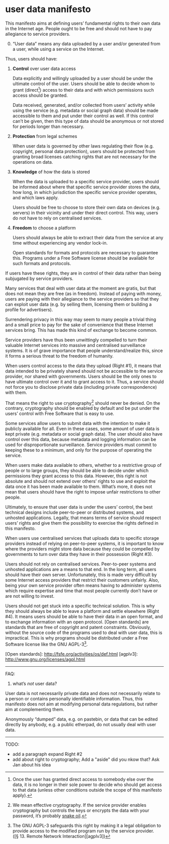 # user data manifesto

This manifesto aims at defining users’ fundamental rights to their own data in
the Internet age. People ought to be free and should not have to pay allegiance
to service providers. 

<ol start="0"><li>“User data” means any data uploaded by a user and/or
generated from a user, while using a service on the Internet. </li></ol>

Thus, users should have:

1. **Control** over user data access

    Data explicitly and willingly uploaded by a user should be under the
    ultimate control of the user. Users should be able to decide whom to grant
    (direct[^whydirect]) access to their data and with which permissions such
    access should be granted.

    Data received, generated, and/or collected from users’ activity while using
    the service (e.g. metadata or social graph data) should be made accessible
    to them and put under their control as well. If this control can’t be
    given, then this type of data should be anonymous or not stored for
    periods longer than necessary.

[PKI]: https://en.wikipedia.org/wiki/PKI

2. **Protection** from legal schemes

    When user data is governed by other laws regulating their flow (e.g.
    copyright, personal data protection), users should be protected from
    granting broad licenses catching rights that are not necessary for the
    operations on data.

3. **Knowledge** of how the data is stored

    When the data is uploaded to a specific service provider, users should be
    informed about where that specific service provider stores the data, how
    long, in which jurisdiction the specific service provider operates, and
    which laws apply.

    Users should be free to choose to store their own data on devices (e.g.
    servers) in their vicinity and under their direct control. This way, users
    do not have to rely on centralised services.

4. **Freedom** to choose a platform

    Users should always be able to extract their data from the service at any
    time without experiencing any vendor lock-in.

    Open standards for formats and protocols are necessary to guarantee this.
    Programs under a Free Software license should be available for such formats
    and protocols.




If users have these rights, they are in control of their data rather than being
subjugated by service providers. 

Many services that deal with user data at the moment are gratis, but that does
not mean they are free (as in freedom). Instead of paying with money, users are
paying with their allegiance to the service providers so that they can exploit
user data (e.g. by selling them, licensing them or building a profile for
advertisers). 

Surrendering privacy in this way may seem to many people a trivial thing and a
small price to pay for the sake of convenience that these Internet services
bring. This has made this kind of exchange to become common.

Service providers have thus been unwittingly compelled to turn their valuable
Internet services into massive and centralised surveillance systems. It is of
grave importance that people understand/realize this, since it forms a serious
threat to the freedom of humanity.

When users control access to the data they upload (Right #1), it means that
data intended to be privately shared should not be accessible to the service
provider, nor shared with governments.  Users should be the only ones to have
ultimate control over it and to grant access to it. Thus, a service should not
force you to disclose private data (including private correspondence) with
them. 

That means the right to use cryptography[^snake-oil] should never be denied. On
the contrary, cryptography should be enabled by default and be put under the
users’ control with Free Software that is easy to use.  

[^snake-oil]: We mean effective cryptography. If the service provider enables
  cryptography but controls the keys or encrypts the data with your password,
  it’s probably [snake oil][Snake Oil].

[Snake Oil]: https://en.wikipedia.org/wiki/Snake_oil_%28cryptography%29

Some services allow users to submit data with the intention to make it publicly
available for all. Even in these cases, some amount of user data is kept
private (e.g. metadata or social graph data). The user should also have control
over this data, because metadata and logging information can be used for
disproportionate surveillance.  Service providers must commit to keeping these
to a minimum, and only for the purpose of operating the service.

When users make data available to others, whether to a restrictive group of
people or to large groups, they should be able to decide under which
permissions they grant access to this data. However, this right is not absolute
and should not extend over others’ rights to use and exploit the data once it
has been made available to them.  What’s more, it does not mean that users
should have the right to impose unfair restrictions to other people. 

Ultimately, to ensure that user data is under the users’ control, the best
technical designs include peer-to-peer or distributed systems, and unhosted
applications. Legally, that means terms of service should respect users’
rights and give them the possibility to exercise the rights defined in this manifesto.

When users use centralised services that uploads data to specific storage
providers instead of relying on peer-to-peer systems, it is important to know
where the providers might store data because they could be compelled by
governments to turn over data they have in their possession (Right #3).

Users should not rely on centralised services. Peer-to-peer systems and
unhosted applications are a means to that end.  In the long term, all users
should have their own server.  Unfortunately, this is made very difficult by
some Internet access providers that restrict their customers unfairly. Also,
being your own service provider often means having to administer systems which
require expertise and time that most people currently don’t have or are not
willing to invest.

Users should not get stuck into a specific technical solution.  This is why
they should always be able to leave a platform and settle elsewhere (Right
#4).  It means users should be able to have their data in an open format, and
to exchange information with an open protocol. [Open standards] are standards
that are free of copyright and patent constraints. Obviously, without the
source code of the programs used to deal with user data, this is impractical.
This is why programs should be distributed under a Free Software license like
the GNU AGPL-3[^agpl].

[^agpl]: The GNU AGPL-3 safeguards this right by making it a legal obligation
  to provide access to the modified program run by the service provider.
  ([§ 13. Remote Network Interaction][agplv3])

[^whydirect]: Once the user has granted direct access to somebody else over the
  data, it is no longer in their sole power to decide who should get access to
  that data (unless other conditions outside the scope of this manifesto
  apply).



<!--Cryptography (e.g. a [PKI]) is necessary to enable this control.-->

[Open standards]: http://fsfe.org/activities/os/def.html [agplv3]:
http://www.gnu.org/licenses/agpl.html

-----

FAQ:

1. what’s *not* user data?

User data is not necessarily private data and does not necessarily relate to a
person or contains personally identifiable information. Thus, this manifesto
does not aim at modifying personal data regulations, but rather aim at
complementing them.

Anonymously “dumped” data, e.g. on pastebin, or data that can be edited
directly by anybody, e.g. a public etherpad, do not usually deal with user
data.

-----



TODO:

 - add a paragraph expand Right #2
 - add about right to cryptography; Add a "aside" did you nkow that? Ask Jan
   about his idea

